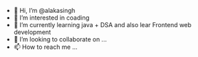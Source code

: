 - 👋 Hi, I’m @alakasingh
- 👀 I’m interested in coading
- 🌱 I’m currently learning java + DSA and also lear Frontend web development 
- 💞️ I’m looking to collaborate on ...
- 📫 How to reach me ...

<!---
alakasingh/alakasingh is a ✨ special ✨ repository because its `README.md` (this file) appears on your GitHub profile.
You can click the Preview link to take a look at your changes.
--->
